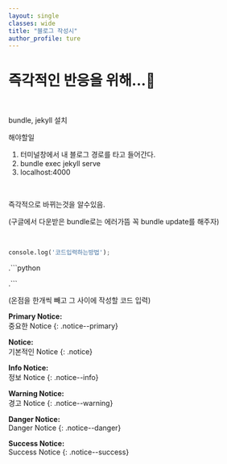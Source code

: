 ```yaml
---
layout: single
classes: wide
title: "블로그 작성시"
author_profile: ture
---
```


# 즉각적인 반응을 위해...🥝

<br/>

bundle, jekyll 설치

해야할일

1. 터미널창에서 내 블로그 경로를 타고 들어간다.
2. bundle exec jekyll serve
3. localhost:4000

<br/>

즉각적으로 바뀌는것을 알수있음.

<p>(구글에서 다운받은 bundle로는 에러가뜸 꼭 bundle update를 해주자)</p>
<br/>

```python
console.log('코드입력하는방법');
```

.```python

.```

<p>(온점을 한개씩 빼고 그 사이에 작성할 코드 입력)</p>

**Primary Notice:**  
중요한 Notice
{: .notice--primary}

**Notice:**  
기본적인 Notice
{: .notice}

**Info Notice:**  
정보 Notice
{: .notice--info}

**Warning Notice:**  
경고 Notice
{: .notice--warning}

**Danger Notice:**  
Danger Notice
{: .notice--danger}

**Success Notice:**  
Success Notice
{: .notice--success}
